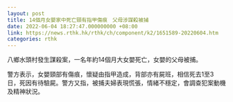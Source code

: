 ```yaml
---
layout: post
title: 14個月女嬰家中死亡頸有指甲傷痕　父母涉謀殺被捕
date: 2022-06-04 18:27:47.000000000 +08:00
link: https://news.rthk.hk/rthk/ch/component/k2/1651589-20220604.htm
categories: rthk
---
```


八鄉水頭村發生謀殺案，一名年約14個月大女嬰死亡，女嬰的父母被捕。

警方表示，女嬰頸部有傷痕，懷疑由指甲造成，背部亦有屍班，相信死去1至3日，死因有待驗屍。警方又指，被捕夫婦表現慌張，情緒不穩定，會調查犯案動機及精神狀況。
